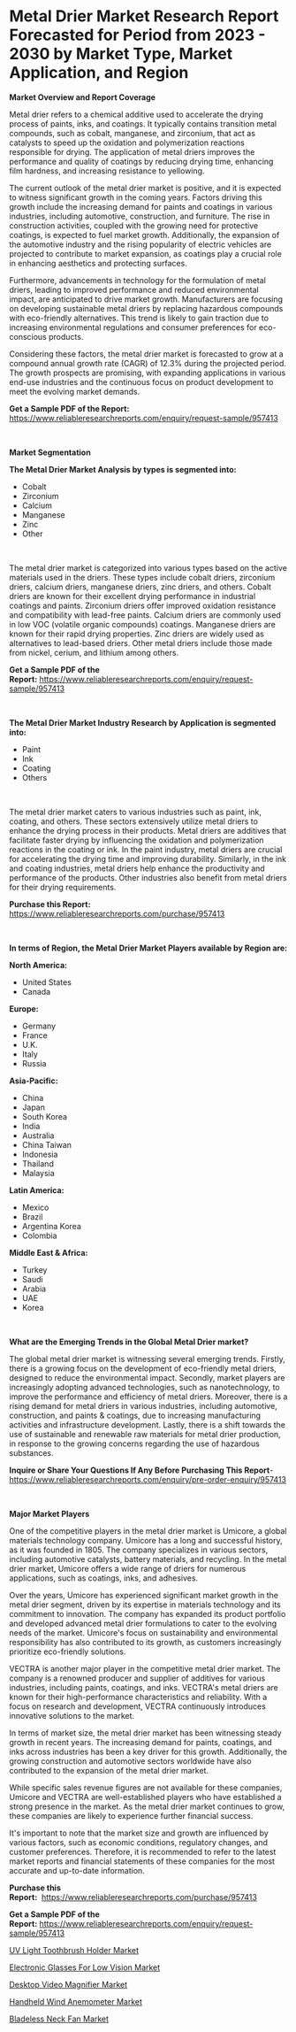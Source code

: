 <p><h1>Metal Drier Market Research Report Forecasted for Period from 2023 -  2030 by Market Type, Market Application, and Region</h1></p><p><strong>Market Overview and Report Coverage</strong></p>
<p><p>Metal drier refers to a chemical additive used to accelerate the drying process of paints, inks, and coatings. It typically contains transition metal compounds, such as cobalt, manganese, and zirconium, that act as catalysts to speed up the oxidation and polymerization reactions responsible for drying. The application of metal driers improves the performance and quality of coatings by reducing drying time, enhancing film hardness, and increasing resistance to yellowing.</p><p>The current outlook of the metal drier market is positive, and it is expected to witness significant growth in the coming years. Factors driving this growth include the increasing demand for paints and coatings in various industries, including automotive, construction, and furniture. The rise in construction activities, coupled with the growing need for protective coatings, is expected to fuel market growth. Additionally, the expansion of the automotive industry and the rising popularity of electric vehicles are projected to contribute to market expansion, as coatings play a crucial role in enhancing aesthetics and protecting surfaces.</p><p>Furthermore, advancements in technology for the formulation of metal driers, leading to improved performance and reduced environmental impact, are anticipated to drive market growth. Manufacturers are focusing on developing sustainable metal driers by replacing hazardous compounds with eco-friendly alternatives. This trend is likely to gain traction due to increasing environmental regulations and consumer preferences for eco-conscious products.</p><p>Considering these factors, the metal drier market is forecasted to grow at a compound annual growth rate (CAGR) of 12.3% during the projected period. The growth prospects are promising, with expanding applications in various end-use industries and the continuous focus on product development to meet the evolving market demands.</p></p>
<p><strong>Get a Sample PDF of the Report:</strong> <a href="https://www.reliableresearchreports.com/enquiry/request-sample/957413">https://www.reliableresearchreports.com/enquiry/request-sample/957413</a></p>
<p>&nbsp;</p>
<p><strong>Market Segmentation</strong></p>
<p><strong>The Metal Drier Market Analysis by types is segmented into:</strong></p>
<p><ul><li>Cobalt</li><li>Zirconium</li><li>Calcium</li><li>Manganese</li><li>Zinc</li><li>Other</li></ul></p>
<p>&nbsp;</p>
<p><p>The metal drier market is categorized into various types based on the active materials used in the driers. These types include cobalt driers, zirconium driers, calcium driers, manganese driers, zinc driers, and others. Cobalt driers are known for their excellent drying performance in industrial coatings and paints. Zirconium driers offer improved oxidation resistance and compatibility with lead-free paints. Calcium driers are commonly used in low VOC (volatile organic compounds) coatings. Manganese driers are known for their rapid drying properties. Zinc driers are widely used as alternatives to lead-based driers. Other metal driers include those made from nickel, cerium, and lithium among others.</p></p>
<p><strong>Get a Sample PDF of the Report:</strong>&nbsp;<a href="https://www.reliableresearchreports.com/enquiry/request-sample/957413">https://www.reliableresearchreports.com/enquiry/request-sample/957413</a></p>
<p>&nbsp;</p>
<p><strong>The Metal Drier Market Industry Research by Application is segmented into:</strong></p>
<p><ul><li>Paint</li><li>Ink</li><li>Coating</li><li>Others</li></ul></p>
<p>&nbsp;</p>
<p><p>The metal drier market caters to various industries such as paint, ink, coating, and others. These sectors extensively utilize metal driers to enhance the drying process in their products. Metal driers are additives that facilitate faster drying by influencing the oxidation and polymerization reactions in the coating or ink. In the paint industry, metal driers are crucial for accelerating the drying time and improving durability. Similarly, in the ink and coating industries, metal driers help enhance the productivity and performance of the products. Other industries also benefit from metal driers for their drying requirements.</p></p>
<p><strong>Purchase this Report:</strong>&nbsp; <a href="https://www.reliableresearchreports.com/purchase/957413">https://www.reliableresearchreports.com/purchase/957413</a></p>
<p>&nbsp;</p>
<p><strong>In terms of Region, the Metal Drier Market Players available by Region are:</strong></p>
<p>
    <p> <strong> North America: </strong>
        <ul>
            <li>United States</li>
            <li>Canada</li>
        </ul>
        </p> 
    <p> <strong> Europe: </strong>
        <ul>
            <li>Germany</li>
            <li>France</li>
            <li>U.K.</li>
            <li>Italy</li>
            <li>Russia</li>
        </ul>
        </p> 
    <p> <strong> Asia-Pacific: </strong>
        <ul>
            <li>China</li>
            <li>Japan</li>
            <li>South Korea</li>
            <li>India</li>
            <li>Australia</li>
            <li>China Taiwan</li>
            <li>Indonesia</li>
            <li>Thailand</li>
            <li>Malaysia</li>
        </ul>
        </p> 
    <p> <strong> Latin America: </strong>
        <ul>
            <li>Mexico</li>
            <li>Brazil</li>
            <li>Argentina Korea</li>
            <li>Colombia</li>
        </ul>
        </p> 
    <p> <strong> Middle East & Africa: </strong>
        <ul>
            <li>Turkey</li>
            <li>Saudi</li>
            <li>Arabia</li>
            <li>UAE</li>
            <li>Korea</li>
        </ul>
    </p>
    </p>
<p>&nbsp;</p>
<p><strong>What are the Emerging Trends in the Global Metal Drier market?</strong></p>
<p><p>The global metal drier market is witnessing several emerging trends. Firstly, there is a growing focus on the development of eco-friendly metal driers, designed to reduce the environmental impact. Secondly, market players are increasingly adopting advanced technologies, such as nanotechnology, to improve the performance and efficiency of metal driers. Moreover, there is a rising demand for metal driers in various industries, including automotive, construction, and paints & coatings, due to increasing manufacturing activities and infrastructure development. Lastly, there is a shift towards the use of sustainable and renewable raw materials for metal drier production, in response to the growing concerns regarding the use of hazardous substances.</p></p>
<p><strong>Inquire or Share Your Questions If Any Before Purchasing This Report</strong>- <a href="https://www.reliableresearchreports.com/enquiry/pre-order-enquiry/957413">https://www.reliableresearchreports.com/enquiry/pre-order-enquiry/957413</a></p>
<p>&nbsp;</p>
<p><strong>Major Market Players</strong></p>
<p><p>One of the competitive players in the metal drier market is Umicore, a global materials technology company. Umicore has a long and successful history, as it was founded in 1805. The company specializes in various sectors, including automotive catalysts, battery materials, and recycling. In the metal drier market, Umicore offers a wide range of driers for numerous applications, such as coatings, inks, and adhesives.</p><p>Over the years, Umicore has experienced significant market growth in the metal drier segment, driven by its expertise in materials technology and its commitment to innovation. The company has expanded its product portfolio and developed advanced metal drier formulations to cater to the evolving needs of the market. Umicore's focus on sustainability and environmental responsibility has also contributed to its growth, as customers increasingly prioritize eco-friendly solutions.</p><p>VECTRA is another major player in the competitive metal drier market. The company is a renowned producer and supplier of additives for various industries, including paints, coatings, and inks. VECTRA's metal driers are known for their high-performance characteristics and reliability. With a focus on research and development, VECTRA continuously introduces innovative solutions to the market.</p><p>In terms of market size, the metal drier market has been witnessing steady growth in recent years. The increasing demand for paints, coatings, and inks across industries has been a key driver for this growth. Additionally, the growing construction and automotive sectors worldwide have also contributed to the expansion of the metal drier market.</p><p>While specific sales revenue figures are not available for these companies, Umicore and VECTRA are well-established players who have established a strong presence in the market. As the metal drier market continues to grow, these companies are likely to experience further financial success.</p><p>It's important to note that the market size and growth are influenced by various factors, such as economic conditions, regulatory changes, and customer preferences. Therefore, it is recommended to refer to the latest market reports and financial statements of these companies for the most accurate and up-to-date information.</p></p>
<p><strong>Purchase this Report:</strong>&nbsp;&nbsp;<a href="https://www.reliableresearchreports.com/purchase/957413">https://www.reliableresearchreports.com/purchase/957413</a></p>
<p></p>
<p><strong>Get a Sample PDF of the Report:</strong>&nbsp;<a href="https://www.reliableresearchreports.com/enquiry/request-sample/957413">https://www.reliableresearchreports.com/enquiry/request-sample/957413</a></p>
<p><p><a href="https://medium.com/@horlandkidd/uv-light-toothbrush-holder-market-trends-and-market-analysis-forecasted-for-period-2023-2030-d533db36835a">UV Light Toothbrush Holder Market</a></p><p><a href="https://medium.com/@dowodis7877/electronic-glasses-for-low-vision-market-exploring-market-share-market-trends-and-future-growth-08e0f2f4ec18">Electronic Glasses For Low Vision Market</a></p><p><a href="https://medium.com/@krishna_35021/desktop-video-magnifier-market-report-reveals-the-latest-trends-and-growth-opportunities-of-this-ff0d34a671c9">Desktop Video Magnifier Market</a></p><p><a href="https://medium.com/@krish.reportprime/handheld-wind-anemometer-market-analysis-its-cagr-market-segmentation-and-global-industry-2c0434b0933d">Handheld Wind Anemometer Market</a></p><p><a href="https://medium.com/@slanecode210/bladeless-neck-fan-market-size-cagr-trends-2024-2030-8f58eb403dee">Bladeless Neck Fan Market</a></p></p>